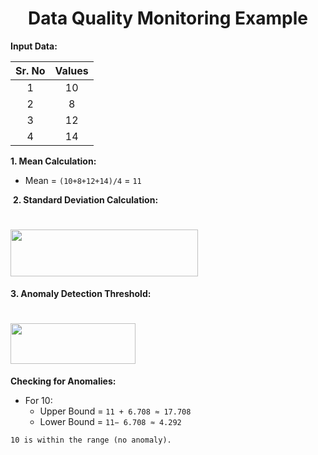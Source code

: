 <h1 align="center">Data Quality Monitoring Example</h1>

**Input Data:**

| Sr. No | Values |
| :---: | :---: |
| 1 | 10 |
| 2 | 8 |
| 3 | 12 |
| 4 | 14 |

**1. Mean Calculation:**
- Mean = ```(10+8+12+14)/4``` = ```11```

​
**2. Standard Deviation Calculation:**
 <h1 align="left"><img src="https://github.com/SpQpS/Data-Quality-Monitoring/assets/87906226/c90acd39-d573-4f74-9243-3b4b9197f550" width="300" height="75"></h1>


**3. Anomaly Detection Threshold:**
 <h1 align="left"><img src="https://github.com/SpQpS/Data-Quality-Monitoring/assets/87906226/eb45f29a-4af4-456d-8ccd-e156fb11be08" width="200" height="65"></h1>

**Checking for Anomalies:**
- For 10:
  - Upper Bound = ```11 + 6.708 ≈ 17.708```
  - Lower Bound = ```11− 6.708 ≈ 4.292```

```10 is within the range (no anomaly).```
 
